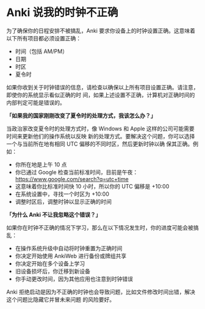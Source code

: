 # Anki 说我的时钟不正确

为了确保你的日程安排不被搞乱，Anki 要求你设备上的时钟设置正确。这意味着以下所有项目都必须设置正确：

- 时间（包括 AM/PM）
- 日期
- 时区
- 夏令时

如果你收到关于时钟错误的信息，请检查以确保以上所有项目设置正确。请注意，即使你的系统显示看似正确的时
间，如果上述设置不正确，计算机对正确时间的内部判定可能是错误的。

**「如果我的国家刚刚改变了夏令时的处理方式，我该怎么办？」**

当政治家改变夏令时的处理方式时，像 Windows 和 Apple 这样的公司可能需要时间来更新他们的操作系统以反映
新的处理方式。要解决这个问题，你可以选择一个与当前所在地有相同 UTC 偏移的不同时区，然后更新时钟以确
保其正确。例如：

- 你所在地是上午 10 点
- 你已通过 Google 检查当前标准时间，目前是午夜：<https://www.google.com/search?q=utc+time>
- 这意味着你比标准时间快 10 小时，所以你的 UTC 偏移是 +10:00
- 在系统设置中，寻找一个时区为 +10:00
- 调整时区后，调整时钟以显示正确的时间

**「为什么 Anki 不让我忽略这个错误？」**

如果你在时钟不正确的情况下学习，那么在以下情况发生时，你的进度可能会被搞乱：

- 在操作系统升级中自动将时钟重置为正确时间
- 你决定开始使用 AnkiWeb 进行备份或牌组共享
- 你决定开始在多个设备上学习
- 旧设备损坏后，你迁移到新设备
- 你手动更改时间，因为其他应用也注意到时钟错误

Anki 拒绝启动是因为不正确的时钟也会导致问题，比如文件修改时间出错，解决这个问题比隐藏它并冒未来问题
的风险要好。
